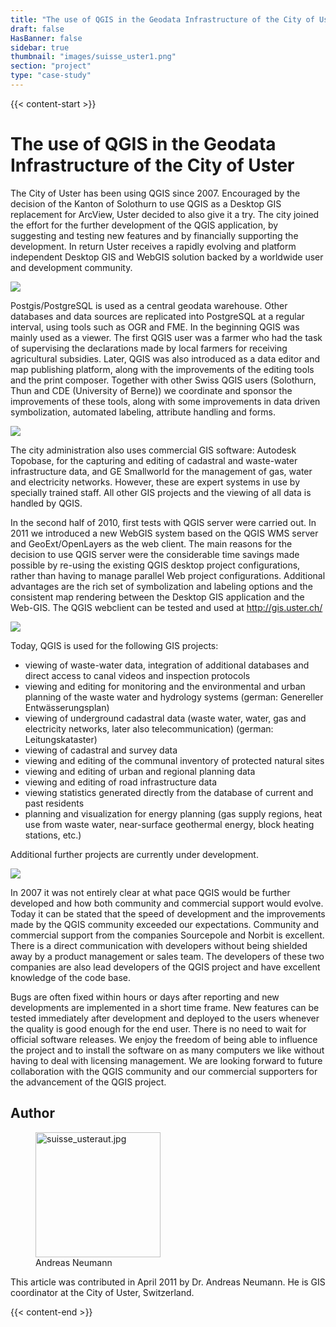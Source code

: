 ```yaml
---
title: "The use of QGIS in the Geodata Infrastructure of the City of Uster"
draft: false
HasBanner: false
sidebar: true
thumbnail: "images/suisse_uster1.png"
section: "project"
type: "case-study"
---
```

{{< content-start >}}

# The use of QGIS in the Geodata Infrastructure of the City of Uster

The City of Uster has been using QGIS since 2007. Encouraged by the decision of the Kanton of Solothurn to use QGIS as a Desktop GIS replacement for ArcView, Uster decided to also give it a try. The city joined the effort for the further development of the QGIS application, by suggesting and testing new features and by financially supporting the development. In return Uster receives a rapidly evolving and platform independent Desktop GIS and WebGIS solution backed by a worldwide user and development community.

![](../images/suisse_uster1.png)

Postgis/PostgreSQL is used as a central geodata warehouse. Other databases and data sources are replicated into PostgreSQL at a regular interval, using tools such as OGR and FME. In the beginning QGIS was mainly used as a viewer. The first QGIS user was a farmer who had the task of supervising the declarations made by local farmers for receiving agricultural subsidies. Later, QGIS was also introduced as a data editor and map publishing platform, along with the improvements of the editing tools and the print composer. Together with other Swiss QGIS users (Solothurn, Thun and CDE (University of Berne)) we coordinate and sponsor the improvements of these tools, along with some improvements in data driven symbolization, automated labeling, attribute handling and forms.

![](../images/suisse_uster2.png)

The city administration also uses commercial GIS software: Autodesk Topobase, for the capturing and editing of cadastral and waste-water infrastructure data, and GE Smallworld for the management of gas, water and electricity networks. However, these are expert systems in use by specially trained staff. All other GIS projects and the viewing of all data is handled by QGIS.

In the second half of 2010, first tests with QGIS server were carried out. In 2011 we introduced a new WebGIS system based on the QGIS WMS server and GeoExt/OpenLayers as the web client. The main reasons for the decision to use QGIS server were the considerable time savings made possible by re-using the existing QGIS desktop project configurations, rather than having to manage parallel Web project configurations. Additional advantages are the rich set of symbolization and labeling options and the consistent map rendering between the Desktop GIS application and the Web-GIS. The QGIS webclient can be tested and used at <http://gis.uster.ch/>

![](../images/suisse_uster3.png)

Today, QGIS is used for the following GIS projects:

-   viewing of waste-water data, integration of additional databases and direct access to canal videos and inspection protocols
-   viewing and editing for monitoring and the environmental and urban planning of the waste water and hydrology systems (german: Genereller Entwässerungsplan)
-   viewing of underground cadastral data (waste water, water, gas and electricity networks, later also telecommunication) (german: Leitungskataster)
-   viewing of cadastral and survey data
-   viewing and editing of the communal inventory of protected natural sites
-   viewing and editing of urban and regional planning data
-   viewing and editing of road infrastructure data
-   viewing statistics generated directly from the database of current and past residents
-   planning and visualization for energy planning (gas supply regions, heat use from waste water, near-surface geothermal energy, block heating stations, etc.)

Additional further projects are currently under development.

![](../images/suisse_uster4.png)

In 2007 it was not entirely clear at what pace QGIS would be further developed and how both community and commercial support would evolve. Today it can be stated that the speed of development and the improvements made by the QGIS community exceeded our expectations. Community and commercial support from the companies Sourcepole and Norbit is excellent. There is a direct communication with developers without being shielded away by a product management or sales team. The developers of these two companies are also lead developers of the QGIS project and have excellent knowledge of the code base.

Bugs are often fixed within hours or days after reporting and new developments are implemented in a short time frame. New features can be tested immediately after development and deployed to the users whenever the quality is good enough for the end user. There is no need to wait for official software releases. We enjoy the freedom of being able to influence the project and to install the software on as many computers we like without having to deal with licensing management. We are looking forward to future collaboration with the QGIS community and our commercial supporters for the advancement of the QGIS project.

## Author

<figure>
<img src="../images/suisse_usteraut.jpg" class="align-left" height="200" alt="suisse_usteraut.jpg" />
<figcaption>Andreas Neumann</figcaption>
</figure>

This article was contributed in April 2011 by Dr. Andreas Neumann. He is GIS coordinator at the City of Uster, Switzerland.

{{< content-end >}}
